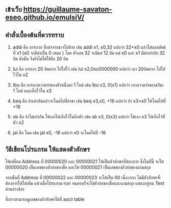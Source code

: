 ## เข้าเว็บ https://guillaume-savaton-eseo.github.io/emulsiV/

## คำสั่งเบื้องต้นที่ควรทราบ

1. addi คือ การบวก ซึ่งทำจากขวาไปซ้าย เช่น addi x1, x0,32 แปลว่า 32+x0 แล้วใส่ผลลลัพธ์ที่ x1 (x0 จะมีค่าเป็น 0 เสมอ )
โดย ตัวเลข 32 จะมีแค่ 12 บิต แต่ x0 และ x1 มีค่าเท่ากับ 32 บิต ดังนั้น จึงยังไม่ได้ใช้อีก 20 บิต

2. lui คือ การเอา 20 บิตแรก ไปใส่ไว้ เช่น lui x2,0xc0000000 แปลว่า เอา 20บิตแรก ไปใส่ไว้ใน x2

3. lbu คือ การเอาความจำของตัวหนึ่งมา 1 ไบต์ เช่น lbu x3, 0(x1) แปลว่า เอาความจำของx1มา 1 ไบต์ และเก็บไว้ใน x3

4. beq คือ ถ้าเท่ากันแล้วจะโดดไปที่สาขา เช่น beq x3,x0, +16 แปลว่า ถ้า x3=x0 ให้โดดไปที่ +16

5. sb  คือ ถ้าไม่เท่ากัน ให้เอาไปเก็บไว้ในอีกตัว เช่น sb x3, 0(x2) แปลว่า ให้เอา x3 ไปเก็บไว้ที่ตัว x2

6. jal คือ โดด เช่น jal x0, -16 แปลว่า x0 จะโดดไปที่ -16

## วิธีเขียนโปรแกรม ให้แสดงตัวอักษร

ให้เปลี่ยน Address ที่ 00000020 และ 00000021 ให้เป็นตัวอักษรที่ต้องการ ซึ่งในที่นี้ จะให้ 00000020 เป็นเลขของตัวย่อของชื่อ และให้ 00000021 เป็นเลขของตัวย่อของนามสกุล

จากนั้นที่ Address ที่ 00000022 และ 00000023 จะให้เป็น 00 เนื่องจาก ไม่มีตัวอักษรที่ต้องการให้ใส่เพิ่ม แล้วเมื่อโปรแกรม run จนครบก็จะได้ตัวย่อของชื่อและนามสกุล แสดงอยู่บน Text ด้านล่างซ้าย

ซึ่งเราสามารถดูเลขของตัวอักษรได้ที่ ascii table
